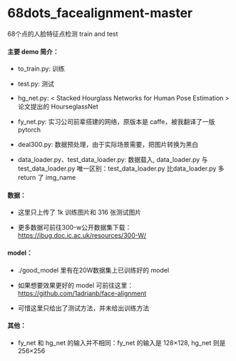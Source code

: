 # 68dots_facealignment-master
68个点的人脸特征点检测 train and test
#### 主要 demo 简介：
 +  to_train.py: 训练
 -  test.py: 测试
 +  hg_net.py: < Stacked Hourglass Networks for Human Pose Estimation > 论文提出的 HourseglassNet
 -  fy_net.py: 实习公司前辈搭建的网络，原版本是 caffe，被我翻译了一版 pytorch
 +  deal300.py: 数据预处理，由于实际场景需要，把图片转换为黑白
 -  data_loader.py、test_data_loader.py: 数据载入, data_loader.py 与 test_data_loader.py 唯一区别：test_data_loader.py 比data_loader.py 多 return 了 img_name

#### 数据：
 + 这里只上传了 1k 训练图片和 316 张测试图片
 - 更多数据可前往300-w公开数据集下载：https://ibug.doc.ic.ac.uk/resources/300-W/

#### model：
 + ./good_model 里有在20W数据集上已训练好的 model
 - 如果想要效果更好的 model 可前往这里：https://github.com/1adrianb/face-alignment
 + 可惜这里只给出了测试方法，并未给出训练方法
 
#### 其他：
 + fy_net 和 hg_net 的输入并不相同：fy_net 的输入是 128×128, hg_net 则是 256×256
